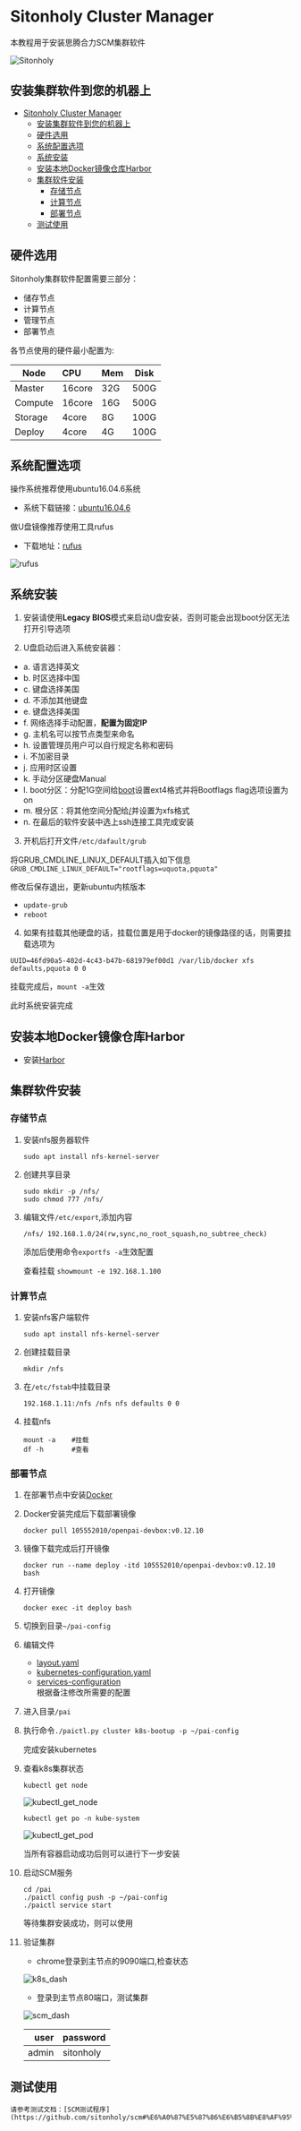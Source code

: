 # Sitonholy Cluster Manager
本教程用于安装思腾合力SCM集群软件

![Sitonholy](./images/sitonholy.png)

## 安装集群软件到您的机器上

<!-- TOC -->

- [Sitonholy Cluster Manager](#sitonholy-cluster-manager)
    - [安装集群软件到您的机器上](#安装集群软件到您的机器上)
    - [硬件选用](#硬件选用)
    - [系统配置选项](#系统配置选项)
    - [系统安装](#系统安装)
    - [安装本地Docker镜像仓库Harbor](#安装本地docker镜像仓库harbor)
    - [集群软件安装](#集群软件安装)
        - [存储节点](#存储节点)
        - [计算节点](#计算节点)
        - [部署节点](#部署节点)
    - [测试使用](#测试使用)

<!-- /TOC -->

## 硬件选用
Sitonholy集群软件配置需要三部分：
- 储存节点
- 计算节点
- 管理节点
- 部署节点

各节点使用的硬件最小配置为:

Node|CPU|Mem|Disk
---|:---|:---|:---:
Master|16core|32G|500G
Compute|16core|16G|500G
Storage|4core|8G|100G
Deploy|4core|4G|100G


## 系统配置选项
操作系统推荐使用ubuntu16.04.6系统
- 系统下载链接：[ubuntu16.04.6](https://mirrors.aliyun.com/ubuntu-releases/16.04.6/ubuntu-16.04.6-server-amd64.iso)

做U盘镜像推荐使用工具rufus
- 下载地址：[rufus](https://github.com/pbatard/rufus/releases/download/v3.6/rufus-3.6.exe)

![rufus](./images/rufus.png)

## 系统安装

1. 安装请使用**Legacy BIOS**模式来启动U盘安装，否则可能会出现boot分区无法打开引导选项

2. U盘启动后进入系统安装器：
  - a. 语言选择英文
  - b. 时区选择中国
  - c. 键盘选择美国
  - d. 不添加其他键盘
  - e. 键盘选择美国
  - f. 网络选择手动配置，**配置为固定IP**
  - g. 主机名可以按节点类型来命名
  - h. 设置管理员用户可以自行规定名称和密码
  - i. 不加密目录
  - j. 应用时区设置
  - k. 手动分区硬盘Manual
  - l. boot分区：分配1G空间给[boot](./images/boot.png)设置ext4格式并将Bootflags flag选项设置为on
  - m. 根分区：将其他空间分配给[/](./images/root.png)并设置为xfs格式
  - n. 在最后的软件安装中选上ssh连接工具完成安装

3. 开机后打开文件`/etc/dafault/grub`

将GRUB_CMDLINE_LINUX_DEFAULT插入如下信息
`GRUB_CMDLINE_LINUX_DEFAULT="rootflags=uquota,pquota"`

修改后保存退出，更新ubuntu内核版本
- `update-grub`
- `reboot`

4.  如果有挂载其他硬盘的话，挂载位置是用于docker的镜像路径的话，则需要挂载选项为

`UUID=46fd90a5-402d-4c43-b47b-681979ef00d1 /var/lib/docker xfs defaults,pquota 0 0`
    
挂载完成后，`mount -a`生效

此时系统安装完成

## 安装本地Docker镜像仓库Harbor

- 安装[Harbor](./Harbor.md)


## 集群软件安装

### 存储节点

1. 安装nfs服务器软件

    ```
    sudo apt install nfs-kernel-server
    ```

2. 创建共享目录

    ```
    sudo mkdir -p /nfs/
    sudo chmod 777 /nfs/
    ```

3. 编辑文件`/etc/export`,添加内容

    ```
    /nfs/ 192.168.1.0/24(rw,sync,no_root_squash,no_subtree_check)
    ```

    添加后使用命令`exportfs -a`生效配置

    查看挂载 `showmount -e 192.168.1.100`

### 计算节点

1. 安装nfs客户端软件

    ```
    sudo apt install nfs-kernel-server
    ```

2. 创建挂载目录

    ```
    mkdir /nfs
    ```

3. 在`/etc/fstab`中挂载目录

    ```
    192.168.1.11:/nfs /nfs nfs defaults 0 0
    ```
    
4. 挂载nfs

    ```
    mount -a    #挂载
    df -h       #查看
    ```

### 部署节点

1. 在部署节点中安装[Docker](./Docker.md)

2. Docker安装完成后下载部署镜像

   ```
   docker pull 105552010/openpai-devbox:v0.12.10
   ```

3. 镜像下载完成后打开镜像

   ```
   docker run --name deploy -itd 105552010/openpai-devbox:v0.12.10 bash
   ```

4. 打开镜像

    ```
    docker exec -it deploy bash
    ```

5. 切换到目录`~/pai-config`

6. 编辑文件
    - [layout.yaml](./yml/layout.yaml)
    - [kubernetes-configuration.yaml](./yml/kubernetes-configuration.yaml)
    - [services-configuration](./yml/services-configuration.yaml) \
    根据备注修改所需要的配置

7. 进入目录`/pai`

8. 执行命令`./paictl.py cluster k8s-bootup -p ~/pai-config` 

   完成安装kubernetes

9. 查看k8s集群状态

    `kubectl get node`

    ![kubectl_get_node](./images/kubectl_get_node.png)

    `kubectl get po -n kube-system`

    ![kubectl_get_pod](./images/kubectl_get_pod.png)
    
    当所有容器启动成功后则可以进行下一步安装

10. 启动SCM服务

    ```
    cd /pai
    ./paictl config push -p ~/pai-config
    ./paictl service start
    ```

    等待集群安装成功，则可以使用

11. 验证集群

    - chrome登录到主节点的9090端口,检查状态

    ![k8s_dash](./images/k8s_dash.png)

    - 登录到主节点80端口，测试集群
    
    ![scm_dash](./images/scm_dash.png)

    user|password
    ---:|:---
    admin|sitonholy

    
## 测试使用

    请参考测试文档：[SCM测试程序](https://github.com/sitonholy/scm#%E6%A0%87%E5%87%86%E6%B5%8B%E8%AF%95%E7%A8%8B%E5%BA%8F)
    